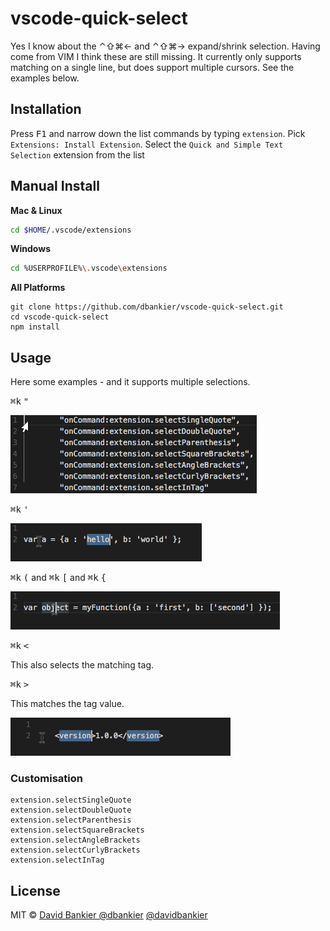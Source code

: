 # vscode-quick-select


Yes I know about the ⌃⇧⌘← and ⌃⇧⌘→ expand/shrink selection. Having come from VIM I think these are still missing.
It currently only supports matching on a single line, but does support multiple cursors.
See the examples below.


## Installation

Press <kbd>F1</kbd> and narrow down the list commands by typing `extension`. Pick `Extensions: Install Extension`.
Select the `Quick and Simple Text Selection` extension from the list


## Manual Install

**Mac & Linux**
```sh
cd $HOME/.vscode/extensions
```
**Windows**
```sh
cd %USERPROFILE%\.vscode\extensions
```

**All Platforms**
```
git clone https://github.com/dbankier/vscode-quick-select.git
cd vscode-quick-select
npm install
```


## Usage

Here some examples - and it supports multiple selections.

<kbd>⌘</kbd><kbd>k</kbd> <kbd>"</kbd>

![doublequotes](./screens/doublequotes.gif)

<kbd>⌘</kbd><kbd>k</kbd> <kbd>'</kbd>

![singlequotes](./screens/singlequotes.gif)

<kbd>⌘</kbd><kbd>k</kbd> <kbd>(</kbd> and
<kbd>⌘</kbd><kbd>k</kbd> <kbd>[</kbd> and
<kbd>⌘</kbd><kbd>k</kbd> <kbd>{</kbd>

![brackets](./screens/brackets.gif)


<kbd>⌘</kbd><kbd>k</kbd> <kbd><</kbd>

This also selects the matching tag.

<kbd>⌘</kbd><kbd>k</kbd> <kbd>></kbd>

This matches the tag value.

![brackets](./screens/tags.gif)

### Customisation

~~~
extension.selectSingleQuote
extension.selectDoubleQuote
extension.selectParenthesis
extension.selectSquareBrackets
extension.selectAngleBrackets
extension.selectCurlyBrackets
extension.selectInTag
~~~

## License

MIT © [David Bankier @dbankier](https://github.com/dbankier)
[@davidbankier](https://twitter.com/davidbankier)

